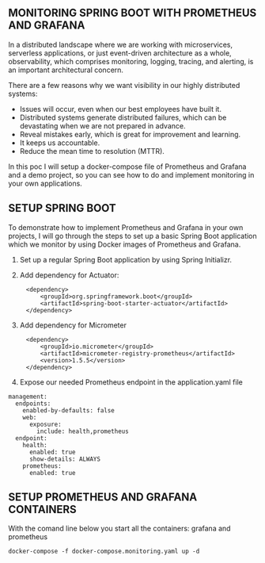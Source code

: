 ## MONITORING SPRING BOOT WITH PROMETHEUS AND GRAFANA

In a distributed landscape where we are working with microservices, serverless applications, or just event-driven architecture as a whole, observability, which comprises monitoring, logging, tracing, and alerting, is an important architectural concern.

There are a few reasons why we want visibility in our highly distributed systems:

- Issues will occur, even when our best employees have built it.
- Distributed systems generate distributed failures, which can be devastating when we are not prepared in advance.
- Reveal mistakes early, which is great for improvement and learning.
- It keeps us accountable.
- Reduce the mean time to resolution (MTTR).

In this poc I will setup a docker-compose file of Prometheus and Grafana and a demo project, so you can see how to do and implement monitoring in your own applications.

## SETUP SPRING BOOT

To demonstrate how to implement Prometheus and Grafana in your own projects, I will go through the steps to set up a basic Spring Boot application which we monitor by using Docker images of Prometheus and Grafana.

1. Set up a regular Spring Boot application by using Spring Initializr.

2. Add dependency for Actuator:
```shell-script
     <dependency>
         <groupId>org.springframework.boot</groupId>
         <artifactId>spring-boot-starter-actuator</artifactId>
     </dependency>
```
3. Add dependency for Micrometer
```shell-script
     <dependency>
         <groupId>io.micrometer</groupId>
         <artifactId>micrometer-registry-prometheus</artifactId>
         <version>1.5.5</version>
     </dependency>
```
4. Expose our needed Prometheus endpoint in the application.yaml file
```shell-script
management:
  endpoints:
    enabled-by-defaults: false
    web:
      exposure:
        include: health,prometheus
  endpoint:
    health:
      enabled: true
      show-details: ALWAYS
    prometheus:
      enabled: true
```

## SETUP PROMETHEUS AND GRAFANA CONTAINERS

With the comand line below you start all the containers: grafana and prometheus

```shell-script
docker-compose -f docker-compose.monitoring.yaml up -d
```
